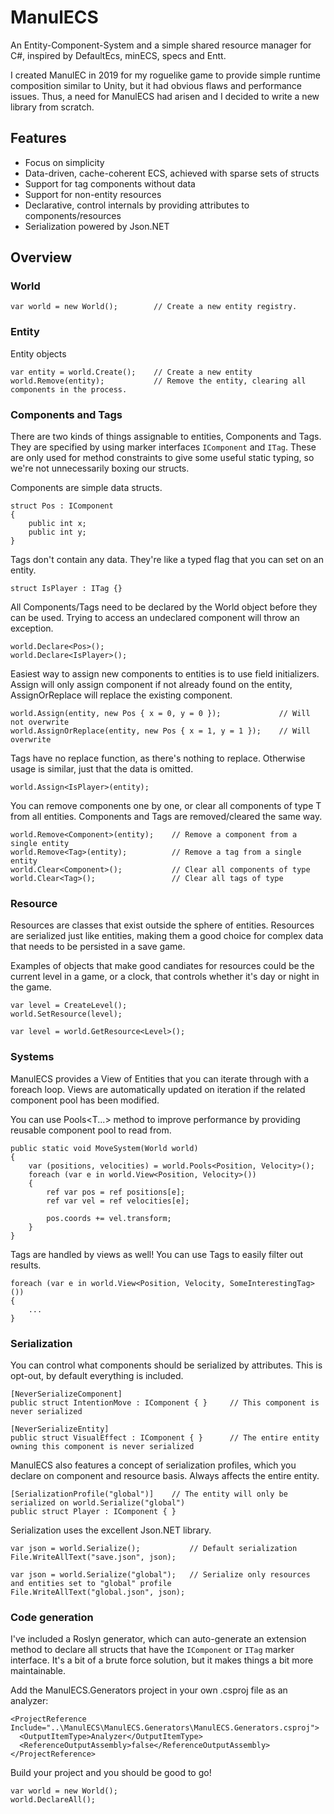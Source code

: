 # ManulECS

An Entity-Component-System and a simple shared resource manager for C#, inspired by DefaultEcs, minECS, specs and Entt.

I created ManulEC in 2019 for my roguelike game to provide simple runtime composition similar to Unity, but it had obvious flaws and performance issues. Thus, a need for ManulECS had arisen and I decided to write a new library from scratch.

## Features

- Focus on simplicity
- Data-driven, cache-coherent ECS, achieved with sparse sets of structs
- Support for tag components without data
- Support for non-entity resources
- Declarative, control internals by providing attributes to components/resources
- Serialization powered by Json.NET

## Overview

### World

```
var world = new World();        // Create a new entity registry.
```

### Entity

Entity objects

```
var entity = world.Create();    // Create a new entity
world.Remove(entity);           // Remove the entity, clearing all components in the process.
```

### Components and Tags

There are two kinds of things assignable to entities, Components and Tags. They are specified by using marker interfaces `IComponent` and `ITag`. These are only used for method constraints to give some useful static typing, so we're not unnecessarily boxing our structs.

Components are simple data structs.

```
struct Pos : IComponent
{
    public int x;
    public int y;
}
```

Tags don't contain any data. They're like a typed flag that you can set on an entity.

```
struct IsPlayer : ITag {}
```

All Components/Tags need to be declared by the World object before they can be used. Trying to access an undeclared component will throw an exception.

```
world.Declare<Pos>();
world.Declare<IsPlayer>();
```

Easiest way to assign new components to entities is to use field initializers. Assign will only assign component if not already found on the entity, AssignOrReplace will replace the existing component.

```
world.Assign(entity, new Pos { x = 0, y = 0 });             // Will not overwrite
world.AssignOrReplace(entity, new Pos { x = 1, y = 1 });    // Will overwrite
```

Tags have no replace function, as there's nothing to replace. Otherwise usage is similar, just that the data is omitted.

```
world.Assign<IsPlayer>(entity);
```

You can remove components one by one, or clear all components of type T from all entities. Components and Tags are removed/cleared the same way.

```
world.Remove<Component>(entity);    // Remove a component from a single entity
world.Remove<Tag>(entity);          // Remove a tag from a single entity
world.Clear<Component>();           // Clear all components of type
world.Clear<Tag>();                 // Clear all tags of type
```

### Resource

Resources are classes that exist outside the sphere of entities. Resources are serialized just like entities, making them a good choice for complex data that needs to be persisted in a save game.

Examples of objects that make good candiates for resources could be the current level in a game, or a clock, that controls whether it's day or night in the game.

```
var level = CreateLevel();
world.SetResource(level);
```

```
var level = world.GetResource<Level>();
```

### Systems

ManulECS provides a View of Entities that you can iterate through with a foreach loop. Views are automatically updated on iteration if the related component pool has been modified.

You can use Pools<T...> method to improve performance by providing reusable component pool to read from.

```
public static void MoveSystem(World world)
{
    var (positions, velocities) = world.Pools<Position, Velocity>();
    foreach (var e in world.View<Position, Velocity>())
    {
        ref var pos = ref positions[e];
        ref var vel = ref velocities[e];

        pos.coords += vel.transform;
    }
}
```

Tags are handled by views as well! You can use Tags to easily filter out results.

```
foreach (var e in world.View<Position, Velocity, SomeInterestingTag>())
{
    ...
}
```

### Serialization

You can control what components should be serialized by attributes. This is opt-out, by default everything is included.

```
[NeverSerializeComponent]
public struct IntentionMove : IComponent { }     // This component is never serialized

[NeverSerializeEntity]
public struct VisualEffect : IComponent { }      // The entire entity owning this component is never serialized
```

ManulECS also features a concept of serialization profiles, which you declare on component and resource basis. Always affects the entire entity.

```
[SerializationProfile("global")]    // The entity will only be serialized on world.Serialize("global")
public struct Player : IComponent { }
```

Serialization uses the excellent Json.NET library.

```
var json = world.Serialize();           // Default serialization
File.WriteAllText("save.json", json);
```

```
var json = world.Serialize("global");   // Serialize only resources and entities set to "global" profile
File.WriteAllText("global.json", json);
```

### Code generation

I've included a Roslyn generator, which can auto-generate an extension method to declare all structs that have the `IComponent` or `ITag` marker interface. It's a bit of a brute force solution, but it makes things a bit more maintainable.

Add the ManulECS.Generators project in your own .csproj file as an analyzer:

```
<ProjectReference Include="..\ManulECS\ManulECS.Generators\ManulECS.Generators.csproj">
  <OutputItemType>Analyzer</OutputItemType>
  <ReferenceOutputAssembly>false</ReferenceOutputAssembly>
</ProjectReference>
```

Build your project and you should be good to go!

```
var world = new World();
world.DeclareAll();
```
